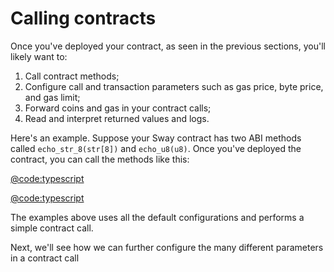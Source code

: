 # Calling contracts

Once you've deployed your contract, as seen in the previous sections, you'll likely want to:

1. Call contract methods;
2. Configure call and transaction parameters such as gas price, byte price, and gas limit;
3. Forward coins and gas in your contract calls;
4. Read and interpret returned values and logs.

Here's an example. Suppose your Sway contract has two ABI methods called `echo_str_8(str[8])` and `echo_u8(u8)`. Once you've deployed the contract, you can call the methods like this:

[@code:typescript](./packages/fuel-gauge/src/coverage-contract.test.ts#typedoc:String-size8)

[@code:typescript](./packages/fuel-gauge/src/coverage-contract.test.ts#typedoc:U8)

The examples above uses all the default configurations and performs a simple contract call.

Next, we'll see how we can further configure the many different parameters in a contract call
